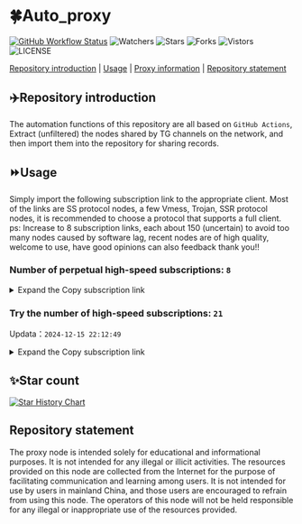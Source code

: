 # 🍀Auto_proxy
[![GitHub Workflow Status](https://img.shields.io/github/actions/workflow/status/PangTouY00/Auto_proxy/main.yml?branch=main)](https://github.com/PangTouY00/Auto_proxy/actions/workflows/main.yml?branch=main) 
![Watchers](https://img.shields.io/github/watchers/w1770946466/Auto_proxy) ![Stars](https://img.shields.io/github/stars/PangTouY00/Auto_proxy) ![Forks](https://img.shields.io/github/forks/w1770946466/Auto_proxy) ![Vistors](https://visitor-badge.laobi.icu/badge?page_id=PangTouY00.Auto_proxy) ![LICENSE](https://img.shields.io/badge/license-CC%20BY--SA%204.0-green.svg)

[Repository introduction](https://github.com/PangTouY00/Auto_proxy#Repositoryintroduction) | [Usage](https://github.com/PangTouY00/Auto_proxy#Usage) | [Proxy information](https://github.com/PangTouY00/Auto_proxy#Proxyinformation) | [Repository statement](https://github.com/PangTouY00/Auto_proxy#Repositorystatement)

## ✈️Repository introduction
The automation functions of this repository are all based on `GitHub Actions`,
Extract (unfiltered) the nodes shared by TG channels on the network, and then import them into the repository for sharing records.

## ⏩Usage
Simply import the following subscription link to the appropriate client. Most of the links are SS protocol nodes, a few Vmess, Trojan, SSR protocol nodes, it is recommended to choose a protocol that supports a full client.
ps: Increase to 8 subscription links, each about 150 (uncertain) to avoid too many nodes caused by software lag, recent nodes are of high quality, welcome to use, have good opinions can also feedback thank you!!

### Number of perpetual high-speed subscriptions: `8`

<details>
  <summary>Expand the Copy subscription link</summary>

  
- [Multiprotocol Base64 encoding](https://raw.githubusercontent.com/PangTouY00/Auto_proxy/main/Long_term_subscription1)
`https://raw.githubusercontent.com/PangTouY00/Auto_proxy/main/Long_term_subscription_num`
`Total number of merge nodes: 2318`

- [Multiprotocol Base64 encoding](https://raw.githubusercontent.com/PangTouY00/Auto_proxy/main/Long_term_subscription1)
`https://raw.githubusercontent.com/PangTouY00/Auto_proxy/main/Long_term_subscription1`
`Total number of merge nodes: 290`

- [Multiprotocol Base64 encoding](https://raw.githubusercontent.com/PangTouY00/Auto_proxy/main/Long_term_subscription2)
`https://raw.githubusercontent.com/PangTouY00/Auto_proxy/main/Long_term_subscription2`
`Total number of merge nodes: 290`

- [Multiprotocol Base64 encoding](https://raw.githubusercontent.com/PangTouY00/Auto_proxy/main/Long_term_subscription3)
`https://raw.githubusercontent.com/PangTouY00/Auto_proxy/main/Long_term_subscription3`
`Total number of merge nodes: 290`

- [Multiprotocol Base64 encoding](https://raw.githubusercontent.com/PangTouY00/Auto_proxy/main/Long_term_subscription4)
`https://raw.githubusercontent.com/PangTouY00/Auto_proxy/main/Long_term_subscription4`
`Total number of merge nodes: 290`

- [Multiprotocol Base64 encoding](https://raw.githubusercontent.comPangTouY00/Auto_proxy/main/Long_term_subscription5)
`https://raw.githubusercontent.com/PangTouY00/Auto_proxy/main/Long_term_subscription5`
`Total number of merge nodes: 290`

- [Multiprotocol Base64 encoding](https://raw.githubusercontent.com/PangTouY00/Auto_proxy/main/Long_term_subscription6)
`https://raw.githubusercontent.com/PangTouY00/Auto_proxy/main/Long_term_subscription6`
`Total number of merge nodes: 290`

- [Multiprotocol Base64 encoding](https://raw.githubusercontent.com/PangTouY00/Auto_proxy/main/Long_term_subscription7)
`https://raw.githubusercontent.com/PangTouY00/Auto_proxy/main/Long_term_subscription7`
`Total number of merge nodes: 290`

- [Multiprotocol Base64 encoding](https://raw.githubusercontent.com/PangTouY00/Auto_proxy/main/Long_term_subscription8)
`https://raw.githubusercontent.com/PangTouY00/Auto_proxy/main/Long_term_subscription8`
`Total number of merge nodes: 288`

- [Clash subscription](https://raw.githubusercontent.com/PangTouY00/Auto_proxy/main/Long_term_subscription2.yaml)
`https://raw.githubusercontent.com/PangTouY00/Auto_proxy/main/Long_term_subscription1.yaml`


- [Clash subscription](https://raw.githubusercontent.com/PangTouY00/Auto_proxy/main/Long_term_subscription2.yaml)
`https://raw.githubusercontent.com/PangTouY00/Auto_proxy/main/Long_term_subscription2.yaml`


- [Clash subscription](https://raw.githubusercontent.com/PangTouY00/Auto_proxy/main/Long_term_subscription3.yaml)
`https://raw.githubusercontent.com/PangTouY00/Auto_proxy/main/Long_term_subscription3.yaml`
  
</details>

### Try the number of high-speed subscriptions: `21`
Updata：`2024-12-15 22:12:49`


<details>
  <summary>Expand the Copy subscription link</summary>  












































































































































































































































































































































































































































































































































































































































































































































































































































































































































































































































































































































































































































































































































































































































































































































































































































































































































































































































































































































































































































































































































































































































































































































































































































































































































































































































































































































































































































































































































































































































































































































































































































































































































































































































































































































































































































































































































































































































































































































































































































































































































































































































































































































































































































































































































































































































































































































































































































































































































































































































































































































































































































































































































































































































































































































































































































































































































































































































































































































































































































































































































































































































































































































































































































































































































































































































































































































































































































































































































































































































































































































































































































































































































































































































































































































































































































































































































































































































































































































































































































































































































































































































































































































































































































































































































































































































































































































































































































































































































































































































































































































































































































































































































































































































































































































































































































































































































































































































































































































































































































































































































































































































































































































































































































































































































































































































































































































































































































































































































































































































































































































































































































































































































































































































































































































































































































































































































































































































































































































































































































































































































































































































































































































































































































































































































































































































































































































































































































































































































































































































































































































































































































































































































































































































































































































































































































































































































































































































































































































































































































































































































































































































































































































































































































































































































































































































































































































































































































































































































































































































































































































































































































































































































































































































































































































































































































































































































































































































































































































































































































































































































































































































































































































































































































































































































































































































































































































































































































































































































































































































































































































































































































































































































































































































































































































































































































































































































































































>Trial subscription：
`https://hy-2.com/api/v1/client/subscribe?token=db19e5d925cea16309bb478759e86c1f`




>Trial subscription：
`https://xueyejiasu.com/api/v1/client/subscribe?token=8d0fdbf1d03ce180a1c42169fc5d4c9d`




>Trial subscription：
`https://sq9xy6.cpminig.com/api/v1/client/subscribe?token=cf286823924f115a4bb5952e605550cd`




>Trial subscription：
`https://lanmaoyun.icu/api/v1/client/subscribe?token=70c2f0a441619ca064a864a8303b8092`




>Trial subscription：
`https://ch.louwangzhiyu.xyz/api/v1/client/subscribe?token=18d376cb4629a907278f2548d24eb596`




>Trial subscription：
`https://sulink.pro/api/v1/client/subscribe?token=5817e4f0c89d36c307dcdcfdb73974e0`




>Trial subscription：
`https://tianmaojichang.us.kg/api/v1/client/subscribe?token=85cf0f84915dce7530886963aa5152d0`




>Trial subscription：
`https://fs.v2rayse.com/share/20241215/o6fndbppys.txt`




>Trial subscription：
`https://bailian.site/api/v1/client/subscribe?token=bab8f2b758a6a9bc6709720ca418ab14`




>Trial subscription：
`https://vt.louwangzhiyu.xyz/api/v1/client/subscribe?token=e08279d6a2a98f0396edb9407c0c41ed`




>Trial subscription：
`https://vpn.sudatech.store/api/v1/client/subscribe?token=d207523c717132b21710fcecb0c4fe3f`




>Trial subscription：
`https://qingyun.zybs.eu.org/api/v1/client/subscribe?token=209d6bf33cc9ec3b390c63c6740ab51c`




>Trial subscription：
`https://www.kuaidog006.top/api/v1/client/subscribe?token=f4cb7b6479cdb7575d133cc03c864bf7`




>Trial subscription：
`https://vpn.127414.xyz/api/v1/client/subscribe?token=5457919a6079a5bfcdc8b38bf88e20bf`




>Trial subscription：
`https://v2rayshare.githubrowcontent.com/2024/12/20241215.txt`




>Trial subscription：
`https://nodefree.githubrowcontent.com/2024/12/20241215.txt`




>Trial subscription：
`https://dashuai.us/api/v1/client/subscribe?token=af213048979bb0a1c1b81c1b83f2f2a9`




>Trial subscription：
`https://www.kuaidog009.top/api/v1/client/subscribe?token=93a37a6c49f9d443e8eed06d5ca109ad`




>Trial subscription：
`https://666666222.xyz/api/v1/client/subscribe?token=e7d8d7d716ef0b474bde4485f535b399`




>Trial subscription：
`https://needss.link/api/v1/client/subscribe?token=dda4fcecb5e90813de3816da1c9c14fd`




>Trial subscription：
`https://dl.vfkum.website/api/v1/client/subscribe?token=d80bd1a27c4eec228c0cfe3feee633d7`



</details>

## ✨Star count
[![Star History Chart](https://api.star-history.com/svg?repos=PangTouY00/Auto_proxy&type=Date)](https://star-history.com/#w1770946466/Auto_proxy&Date)



## Repository statement
The proxy node is intended solely for educational and informational purposes. It is not intended for any illegal or illicit activities. The resources provided on this node are collected from the Internet for the purpose of facilitating communication and learning among users. It is not intended for use by users in mainland China, and those users are encouraged to refrain from using this node. The operators of this node will not be held responsible for any illegal or inappropriate use of the resources provided.
